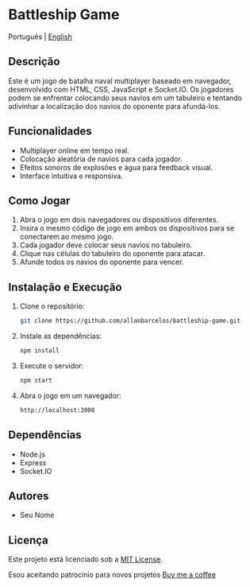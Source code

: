 # Battleship Game

Português | [English](README.pt.md)

## Descrição

Este é um jogo de batalha naval multiplayer baseado em navegador, desenvolvido com HTML, CSS, JavaScript e Socket.IO. Os jogadores podem se enfrentar colocando seus navios em um tabuleiro e tentando adivinhar a localização dos navios do oponente para afundá-los.

## Funcionalidades

- Multiplayer online em tempo real.
- Colocação aleatória de navios para cada jogador.
- Efeitos sonoros de explosões e água para feedback visual.
- Interface intuitiva e responsiva.

## Como Jogar

1. Abra o jogo em dois navegadores ou dispositivos diferentes.
2. Insira o mesmo código de jogo em ambos os dispositivos para se conectarem ao mesmo jogo.
3. Cada jogador deve colocar seus navios no tabuleiro.
4. Clique nas células do tabuleiro do oponente para atacar.
5. Afunde todos os navios do oponente para vencer.

## Instalação e Execução

1. Clone o repositório:

   ```bash
   git clone https://github.com/allanbarcelos/battleship-game.git
   ```

2. Instale as dependências:

   ```bash
   npm install
   ```

3. Execute o servidor:

   ```bash
   npm start
   ```

4. Abra o jogo em um navegador:

   ```bash
   http://localhost:3000
   ```

## Dependências

- Node.js
- Express
- Socket.IO

## Autores

- Seu Nome

## Licença

Este projeto está licenciado sob a [MIT License](https://opensource.org/licenses/MIT).


Esou aceitando patrocinio para novos projetos [Buy me a coffee](https://www.buymeacoffee.com/allanbarcelos)
